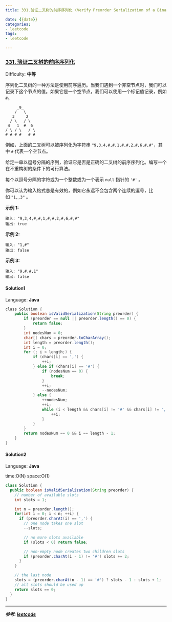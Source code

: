 ```yaml
---
title: 331.验证二叉树的前序序列化 (Verify Preorder Serialization of a Binary Tree)

date: {{date}}
categories:
- leetcode
tags:
- leetcode

---
```

### [331\. 验证二叉树的前序序列化](https://leetcode-cn.com/problems/verify-preorder-serialization-of-a-binary-tree/)

Difficulty: **中等**


序列化二叉树的一种方法是使用前序遍历。当我们遇到一个非空节点时，我们可以记录下这个节点的值。如果它是一个空节点，我们可以使用一个标记值记录，例如 `#`。

```
     _9_
    /   \
   3     2
  / \   / \
 4   1  #  6
/ \ / \   / \
# # # #   # #
```

例如，上面的二叉树可以被序列化为字符串 `"9,3,4,#,#,1,#,#,2,#,6,#,#"`，其中 `#` 代表一个空节点。

给定一串以逗号分隔的序列，验证它是否是正确的二叉树的前序序列化。编写一个在不重构树的条件下的可行算法。

每个以逗号分隔的字符或为一个整数或为一个表示 `null` 指针的 `'#'` 。

你可以认为输入格式总是有效的，例如它永远不会包含两个连续的逗号，比如 `"1,,3"` 。

**示例 1:**

```
输入: "9,3,4,#,#,1,#,#,2,#,6,#,#"
输出: true
```

**示例 2:**

```
输入: "1,#"
输出: false
```

**示例 3:**

```
输入: "9,#,#,1"
输出: false
```


#### Solution1

Language: **Java**

```java
​class Solution {
    public boolean isValidSerialization(String preorder) {
        if (preorder == null || preorder.length() == 0) {
            return false;
        }
        int nodesNum = 0;
        char[] chars = preorder.toCharArray();
        int length = preorder.length();
        int i = 0;
        for (; i < length;) {
            if (chars[i] == ',') {
                ++i;
            } else if (chars[i] == '#') {
                if (nodesNum == 0) {
                    break;
                }
                ++i;
                --nodesNum;
            } else {
                ++nodesNum;
                ++i;
                while (i < length && chars[i] != '#' && chars[i] != ',') {
                    ++i;
                }
            }
        }
        return nodesNum == 0 && i == length - 1;
    }
}
```

#### Solution2

Language: **Java**

time:O(N) space:O(1)
```java
class Solution {
  public boolean isValidSerialization(String preorder) {
    // number of available slots
    int slots = 1;

    int n = preorder.length();
    for(int i = 0; i < n; ++i) {
      if (preorder.charAt(i) == ',') {
        // one node takes one slot
        --slots;

        // no more slots available
        if (slots < 0) return false;

        // non-empty node creates two children slots
        if (preorder.charAt(i - 1) != '#') slots += 2;
      }
    }

    // the last node
    slots = (preorder.charAt(n - 1) == '#') ? slots - 1 : slots + 1;
    // all slots should be used up
    return slots == 0;
  }
}

```

---
***参考:
[leetcode](https://leetcode-cn.com/problems/verify-preorder-serialization-of-a-binary-tree/solution/yan-zheng-er-cha-shu-de-qian-xu-xu-lie-hua-by-leet/)***
